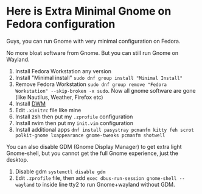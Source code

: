 # Here is Extra Minimal Gnome on Fedora configuration

Guys, you can run Gnome with very minimal configuration on Fedora. 

No more bloat software from Gnome. But you can still run Gnome on Wayland.

1. Install Fedora Workstation any version
2. Install "Minimal install" `sudo dnf group install "Minimal Install"`
3. Remove Fedora Workstation `sudo dnf group remove "Fedora Workstation" --skip-broken -x sudo`. Now all gnome software are gone (like Nautilus, Weather, Firefox etc)
4. Install [DWM](https://github.com/rafimrfdn/dwm)
5. Edit `.xinitrc` file like mine
6. Install zsh then put my `.zprofile` configuration
7. Install nvim then put my `init.vim` configuration
8. Install additional apps `dnf install pasystray pcmanfm kitty feh scrot polkit-gnome lxappearance gnome-tweaks pcmanfm shotwell`

You can also disable GDM (Gnome Display Manager) to get extra light Gnome-shell, but you cannot get the full Gnome experience, just the desktop.

1. Disable gdm `systemctl disable gdm`
2. Edit `.zprofile` file, then add `exec dbus-run-session gnome-shell --wayland` to inside line tty2 to run Gnome+wayland without GDM.
